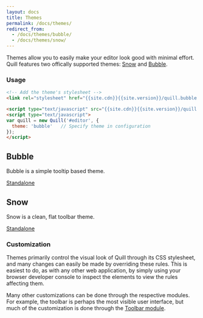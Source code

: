 ```yaml
---
layout: docs
title: Themes
permalink: /docs/themes/
redirect_from:
  - /docs/themes/bubble/
  - /docs/themes/snow/
---
```

<!-- head -->
<link rel="stylesheet" href="//cdnjs.cloudflare.com/ajax/libs/KaTeX/0.5.1/katex.min.css">
<link rel="stylesheet" href="//cdnjs.cloudflare.com/ajax/libs/highlight.js/9.2.0/styles/monokai-sublime.min.css">
<link rel="stylesheet" href="{{site.cdn}}{{site.version}}/quill.snow.css">
<link rel="stylesheet" href="{{site.cdn}}{{site.version}}/quill.bubble.css">
<!-- head -->

Themes allow you to easily make your editor look good with minimal effort. Quill features two offically supported themes: [Snow](#snow) and [Bubble](#bubble).

### Usage

```html
<!-- Add the theme's stylesheet -->
<link rel="stylesheet" href="{{site.cdn}}{{site.version}}/quill.bubble.css">

<script type="text/javascript" src="{{site.cdn}}{{site.version}}/quill.js"></script>
<script type="text/javascript">
var quill = new Quill('#editor', {
  theme: 'bubble'   // Specify theme in configuration
});
</script>
```

## Bubble

Bubble is a simple tooltip based theme.

<div class="standalone-container">
  <div id="bubble-container"></div>
</div>
<a class="standalone-link" href="/standalone/bubble/">Standalone</a>

## Snow

Snow is a clean, flat toolbar theme.

<div class="standalone-container">
  <div id="snow-container"></div>
</div>
<a class="standalone-link" href="/standalone/snow/">Standalone</a>


### Customization

Themes primarily control the visual look of Quill through its CSS stylesheet, and many changes can easily be made by overriding these rules. This is easiest to do, as with any other web application, by simply using your browser developer console to inspect the elements to view the rules affecting them.

Many other customizations can be done through the respective modules. For example, the toolbar is perhaps the most visible user interface, but much of the customization is done through the [Toolbar module](/docs/modules/toolbar/).


<!-- script -->
<script type="text/javascript" src="//cdnjs.cloudflare.com/ajax/libs/KaTeX/0.5.1/katex.min.js"></script>
<script type="text/javascript" src="//cdnjs.cloudflare.com/ajax/libs/highlight.js/9.2.0/highlight.min.js"></script>
<script type="text/javascript" src="{{site.cdn}}{{site.version}}/{{site.quill}}"></script>
<script type="text/javascript">
  var snowQuill = new Quill('#snow-container', {
    placeholder: 'Compose an epic...',
    modules: {
      toolbar: [
        [{ header: [] }],
        ['bold', 'italic', 'underline', 'link'],
        [{ color: [] }, { background: [] }],
        [{ list: 'ordered' }, { list: 'bullet' }],
        ['clean']
      ]
    },
    theme: 'snow'
  });
  var bubbleQuill = new Quill('#bubble-container', {
    placeholder: 'Compose an epic...',
    theme: 'bubble'
  });
</script>
<!-- script -->
